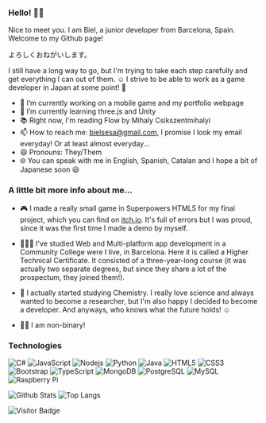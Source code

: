 ### Hello! 🐱‍💻

Nice to meet you. I am Biel, a junior developer from Barcelona, Spain.
Welcome to my Github page!

よろしくおねがいします。

I still have a long way to go, but I'm trying to take each step carefully and get everything I can out of them. ☺
I strive to be able to work as a game developer in Japan at some point! 👾

- 🔭 I’m currently working on a mobile game and my portfolio webpage
- 🌱 I’m currently learning three.js and Unity
- 📚 Right now, I'm reading Flow by Mihaly Csikszentmihalyi
- 📫 How to reach me: bielsesa@gmail.com, I promise I look my email everyday! Or at least almost everyday...
- 😄 Pronouns: They/Them
- 🌐 You can speak with me in English, Spanish, Catalan and I hope a bit of Japanese soon 😃

### A little bit more info about me...

* 🎮 I made a really small game in Superpowers HTML5 for my final project, which you can find on [itch.io](https://astronautpotato.itch.io/medical-showdown). It's full of errors but I was proud, since it was the first time I made a demo by myself.

* 👨🏻‍🎓 I've studied Web and Multi-platform app development in a Community College were I live, in Barcelona. Here it is called a Higher Technical Certificate. It consisted of a three-year-long course (it was actually two separate degrees, but since they share a lot of the prospectum, they joined them!).

* 🧪 I actually started studying Chemistry. I really love science and always wanted to become a researcher, but I'm also happy I decided to become a developer. And anyways, who knows what the future holds! ☺

* 🏳️‍⚧️ I am non-binary! 

### Technologies

![C#](https://img.shields.io/badge/-C%23-black?style=flat-square&logo=c-sharp)
![JavaScript](https://img.shields.io/badge/-JavaScript-black?style=flat-square&logo=javascript)
![Nodejs](https://img.shields.io/badge/-Nodejs-black?style=flat-square&logo=Node.js)
![Python](https://img.shields.io/badge/-Python-black?style=flat-square&logo=Python)
![Java](https://img.shields.io/badge/-java-E34A86?style=flat-square&logo=java)
![HTML5](https://img.shields.io/badge/-HTML5-E34F26?style=flat-square&logo=html5&logoColor=white)
![CSS3](https://img.shields.io/badge/-CSS3-1572B6?style=flat-square&logo=css3)
![Bootstrap](https://img.shields.io/badge/-Bootstrap-563D7C?style=flat-square&logo=bootstrap)
![TypeScript](https://img.shields.io/badge/-TypeScript-007ACC?style=flat-square&logo=typescript)
![MongoDB](https://img.shields.io/badge/-MongoDB-black?style=flat-square&logo=mongodb)
![PostgreSQL](https://img.shields.io/badge/-PostgreSQL-336791?style=flat-square&logo=postgresql)
![MySQL](https://img.shields.io/badge/-MySQL-black?style=flat-square&logo=mysql)
![Raspberry Pi](https://img.shields.io/badge/-Raspberry%20Pi-C51A4A?style=flat-square&logo=Raspberry-Pi)

![Github Stats](https://github-readme-stats.vercel.app/api?username=bielsesa&count_private=true&show_icons=true&icon_color=eb8034&include_all_commits=true)
![Top Langs](https://github-readme-stats.vercel.app/api/top-langs/?username=bielsesa&hide=TeX&layout=compact)

![Visitor Badge](https://visitor-badge.laobi.icu/badge?page_id=bielsesa.bielsesa)


